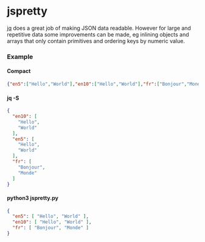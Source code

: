 # jspretty

[jq](https://jqlang.github.io/jq/) does a great job of making JSON data readable. However for large and repetitive data some improvements can be made, eg inlining objects and arrays that only contain primitives and ordering keys by numeric value.

### Example

#### Compact

```JSON
{"en5":["Hello","World"],"en10":["Hello","World"],"fr":["Bonjour","Monde"]}
```

#### jq -S

```json
{
  "en10": [
    "Hello",
    "World"
  ],
  "en5": [
    "Hello",
    "World"
  ],
  "fr": [
    "Bonjour",
    "Monde"
  ]
}
```

#### python3 jspretty.py

```json
{
  "en5": [ "Hello", "World" ],
  "en10": [ "Hello", "World" ],
  "fr": [ "Bonjour", "Monde" ]
}
```
